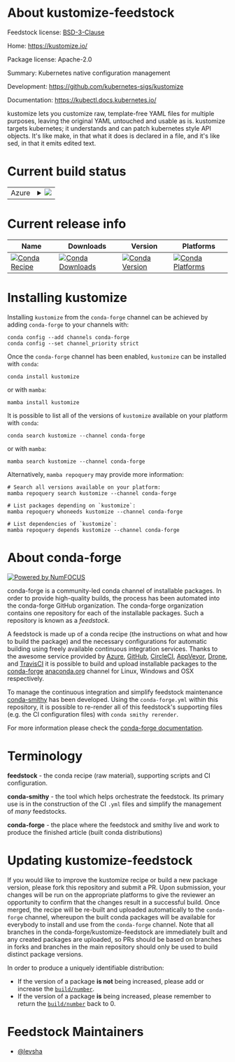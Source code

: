 About kustomize-feedstock
=========================

Feedstock license: [BSD-3-Clause](https://github.com/conda-forge/kustomize-feedstock/blob/main/LICENSE.txt)

Home: https://kustomize.io/

Package license: Apache-2.0

Summary: Kubernetes native configuration management

Development: https://github.com/kubernetes-sigs/kustomize

Documentation: https://kubectl.docs.kubernetes.io/

kustomize lets you customize raw, template-free YAML files for multiple purposes, leaving the original YAML untouched and usable as is.
kustomize targets kubernetes; it understands and can patch kubernetes style API objects. It's like make, in that what it does is declared in a file, and it's like sed, in that it emits edited text.


Current build status
====================


<table>
    
  <tr>
    <td>Azure</td>
    <td>
      <details>
        <summary>
          <a href="https://dev.azure.com/conda-forge/feedstock-builds/_build/latest?definitionId=22596&branchName=main">
            <img src="https://dev.azure.com/conda-forge/feedstock-builds/_apis/build/status/kustomize-feedstock?branchName=main">
          </a>
        </summary>
        <table>
          <thead><tr><th>Variant</th><th>Status</th></tr></thead>
          <tbody><tr>
              <td>linux_64</td>
              <td>
                <a href="https://dev.azure.com/conda-forge/feedstock-builds/_build/latest?definitionId=22596&branchName=main">
                  <img src="https://dev.azure.com/conda-forge/feedstock-builds/_apis/build/status/kustomize-feedstock?branchName=main&jobName=linux&configuration=linux%20linux_64_" alt="variant">
                </a>
              </td>
            </tr><tr>
              <td>osx_64</td>
              <td>
                <a href="https://dev.azure.com/conda-forge/feedstock-builds/_build/latest?definitionId=22596&branchName=main">
                  <img src="https://dev.azure.com/conda-forge/feedstock-builds/_apis/build/status/kustomize-feedstock?branchName=main&jobName=osx&configuration=osx%20osx_64_" alt="variant">
                </a>
              </td>
            </tr>
          </tbody>
        </table>
      </details>
    </td>
  </tr>
</table>

Current release info
====================

| Name | Downloads | Version | Platforms |
| --- | --- | --- | --- |
| [![Conda Recipe](https://img.shields.io/badge/recipe-kustomize-green.svg)](https://anaconda.org/conda-forge/kustomize) | [![Conda Downloads](https://img.shields.io/conda/dn/conda-forge/kustomize.svg)](https://anaconda.org/conda-forge/kustomize) | [![Conda Version](https://img.shields.io/conda/vn/conda-forge/kustomize.svg)](https://anaconda.org/conda-forge/kustomize) | [![Conda Platforms](https://img.shields.io/conda/pn/conda-forge/kustomize.svg)](https://anaconda.org/conda-forge/kustomize) |

Installing kustomize
====================

Installing `kustomize` from the `conda-forge` channel can be achieved by adding `conda-forge` to your channels with:

```
conda config --add channels conda-forge
conda config --set channel_priority strict
```

Once the `conda-forge` channel has been enabled, `kustomize` can be installed with `conda`:

```
conda install kustomize
```

or with `mamba`:

```
mamba install kustomize
```

It is possible to list all of the versions of `kustomize` available on your platform with `conda`:

```
conda search kustomize --channel conda-forge
```

or with `mamba`:

```
mamba search kustomize --channel conda-forge
```

Alternatively, `mamba repoquery` may provide more information:

```
# Search all versions available on your platform:
mamba repoquery search kustomize --channel conda-forge

# List packages depending on `kustomize`:
mamba repoquery whoneeds kustomize --channel conda-forge

# List dependencies of `kustomize`:
mamba repoquery depends kustomize --channel conda-forge
```


About conda-forge
=================

[![Powered by
NumFOCUS](https://img.shields.io/badge/powered%20by-NumFOCUS-orange.svg?style=flat&colorA=E1523D&colorB=007D8A)](https://numfocus.org)

conda-forge is a community-led conda channel of installable packages.
In order to provide high-quality builds, the process has been automated into the
conda-forge GitHub organization. The conda-forge organization contains one repository
for each of the installable packages. Such a repository is known as a *feedstock*.

A feedstock is made up of a conda recipe (the instructions on what and how to build
the package) and the necessary configurations for automatic building using freely
available continuous integration services. Thanks to the awesome service provided by
[Azure](https://azure.microsoft.com/en-us/services/devops/), [GitHub](https://github.com/),
[CircleCI](https://circleci.com/), [AppVeyor](https://www.appveyor.com/),
[Drone](https://cloud.drone.io/welcome), and [TravisCI](https://travis-ci.com/)
it is possible to build and upload installable packages to the
[conda-forge](https://anaconda.org/conda-forge) [anaconda.org](https://anaconda.org/)
channel for Linux, Windows and OSX respectively.

To manage the continuous integration and simplify feedstock maintenance
[conda-smithy](https://github.com/conda-forge/conda-smithy) has been developed.
Using the ``conda-forge.yml`` within this repository, it is possible to re-render all of
this feedstock's supporting files (e.g. the CI configuration files) with ``conda smithy rerender``.

For more information please check the [conda-forge documentation](https://conda-forge.org/docs/).

Terminology
===========

**feedstock** - the conda recipe (raw material), supporting scripts and CI configuration.

**conda-smithy** - the tool which helps orchestrate the feedstock.
                   Its primary use is in the construction of the CI ``.yml`` files
                   and simplify the management of *many* feedstocks.

**conda-forge** - the place where the feedstock and smithy live and work to
                  produce the finished article (built conda distributions)


Updating kustomize-feedstock
============================

If you would like to improve the kustomize recipe or build a new
package version, please fork this repository and submit a PR. Upon submission,
your changes will be run on the appropriate platforms to give the reviewer an
opportunity to confirm that the changes result in a successful build. Once
merged, the recipe will be re-built and uploaded automatically to the
`conda-forge` channel, whereupon the built conda packages will be available for
everybody to install and use from the `conda-forge` channel.
Note that all branches in the conda-forge/kustomize-feedstock are
immediately built and any created packages are uploaded, so PRs should be based
on branches in forks and branches in the main repository should only be used to
build distinct package versions.

In order to produce a uniquely identifiable distribution:
 * If the version of a package **is not** being increased, please add or increase
   the [``build/number``](https://docs.conda.io/projects/conda-build/en/latest/resources/define-metadata.html#build-number-and-string).
 * If the version of a package **is** being increased, please remember to return
   the [``build/number``](https://docs.conda.io/projects/conda-build/en/latest/resources/define-metadata.html#build-number-and-string)
   back to 0.

Feedstock Maintainers
=====================

* [@levsha](https://github.com/levsha/)

